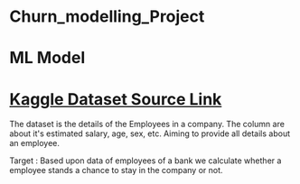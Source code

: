 # Churn_modelling_Project
# ML Model
# [Kaggle Dataset Source Link](https://www.kaggle.com/datasets/shubh0799/churn-modelling)
The dataset is the details of the Employees in a company.
The column are about it's estimated salary, age, sex, etc. Aiming to provide all details about an employee.

Target : Based upon data of employees of a bank we calculate whether a employee stands a chance to stay in the company or not. 
